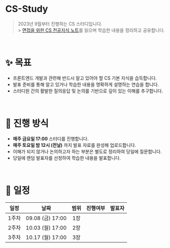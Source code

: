 # CS-Study

> 2023년 9월부터 진행하는 CS 스터디입니다. <br> > [면접을 위한 CS 전공지식 노트](https://product.kyobobook.co.kr/detail/S000001834833)를 읽으며 학습한 내용을 정리하고 공유합니다.

<br>

# ✨ 목표

- 프론트엔드 개발과 관련해 반드시 알고 있어야 할 CS 기본 지식을 습득합니다.
- 발표 준비를 통해 알고 있거나 학습한 내용을 명확하게 설명하는 연습을 합니다.
- 스터디원 간의 활발한 질의응답 및 논의를 기반으로 깊이 있는 이해를 추구합니다.

<br>

# 📒 진행 방식

- **매주 금요일 17:00** 스터디를 진행합니다.
- **매주 토요일 밤 12시 (전날)** 까지 발표 자료를 완성해 업로드합니다.
- 이해가 되지 않거나 논의하고자 하는 부분은 별도로 정리하여 당일에 질문합니다.
- 당일에 랜덤 발표자를 선정하여 학습한 내용을 발표합니다.

<br>

# 📅 일정

| 일정  |       날짜       | 범위 | 진행여부 | 발표자 |
| :---: | :--------------: | :--: | :------: | :----: |
| 1주차 | 09.08 (금) 17:00 | 1장  |          |        |
| 2주차 | 10.03 (월) 17:00 | 2장  |          |        |
| 3주차 | 10.17 (월) 17:00 | 3장  |          |        |

<br>
